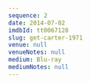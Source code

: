 ```yaml
---
sequence: 2
date: 2014-07-02
imdbId: tt0067128
slug: get-carter-1971
venue: null
venueNotes: null
medium: Blu-ray
mediumNotes: null
---
```


